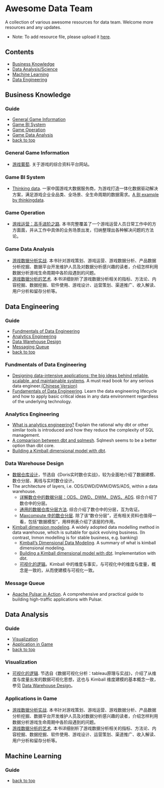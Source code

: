 # Awesome Data Team
A collection of various awesome resources for data team. Welcome more resources and any updates.

- Note: To add resource file, please upload it [here](https://drive.google.com/drive/folders/190dsPqzMrcMD0_-Sjwr9FE2s0ZMC5QEi?usp=drive_link).

## Contents
- [Business Knowledge](#business-knowledge)
- [Data Analysis/Science](#data-analysis)
- [Machine Learning](#machine-learning)
- [Data Engineering](#data-engineering)

## Business Knowledge

### Guide
- [General Game Information](#general-game-information)
- [Game BI System](#game-bi-system)
- [Game Operation](#game-operation)
- [Game Data Analysis](#game-data-analysis)
- [back to top](#awesome-data-team)

### General Game Information
- [游戏葡萄](https://youxiputao.com/). 关于游戏的综合资料平台网站。

### Game BI System
- [Thinking data](https://www.thinkingdata.cn/). 一家中国游戏大数据服务商，为游戏打造一体化数据驱动解决方案，满足游戏企业全品类、全场景、全生命周期的数据需求。[A BI example by thinkingdata](https://drive.google.com/file/d/1-ULNzW6Kchtf3FPjohJ12sUuLzmxuCx7/view?usp=drive_link).


### Game Operation
- [游戏运营：高手进阶之路](https://drive.google.com/file/d/1IboLlCVc28SsOVJG4mTRFqhSlDA596fM/view?usp=drive_link). 本书完整覆盖了一个游戏运营人员日常工作中的方方面面，并从工作中具体的业务场景出发，归纳整理出各种解决问题的方法论。


### Game Data Analysis
- [游戏数据分析实战](https://drive.google.com/file/d/16EZHs9ByD_ho4NSqCuwALsez4tytcQIW/view?usp=drive_link). 本书针对游戏策划、游戏运营、游戏数据分析、产品数据分析挖掘、数据平台开发维护人员及对数据分析感兴趣的读者，介绍怎样利用数据分析游戏生命周期中各阶段遇到的问题。
- [游戏数据分析的艺术](https://drive.google.com/file/d/1bOdtfZdScjmSDeb0sK0RNtZ8gmi1w8nv/view?usp=drive_link). 本书详细剖析了游戏数据分析相关的指标、方法论、内容挖掘、数据挖掘、软件使用、游戏设计、运营策划、渠道推广、收入解读、用户分析和留存分析等。


## Data Engineering

### Guide
- [Fundmentals of Data Engineering](#fundmentals-of-data-engineering)
- [Analytics Engineering](#analytics-engineering)
- [Data Warehouse Design](#data-warehouse-design)
- [Messaging Queue](#message-queue)
- [back to top](#awesome-data-team)

### Fundmentals of Data Engineering
- [Designing data-intensive applications: the big ideas behind reliable, scalable, and maintainable systems](https://drive.google.com/file/d/1JLTM-09WZ87EkXOA6-BIbbJkbtFU9IcH/view?usp=drive_link). A must read book for any serious data engineer.[(Chinese Version)](https://drive.google.com/file/d/1XOijYZhanKmrCSbF1ZpWENlbt6Mhiye9/view?usp=drive_link)
- [Fundamentals of Data Engineering](https://drive.google.com/file/d/1F2y11_rpKPUW_953Swylsl5eVzUtl16g/view?usp=drive_link). Learn the data engineering lifecycle and  how to apply basic critical ideas in any data environment regardless of the underlying technology.

### Analytics Engineering
- [What is analytics engineering?](https://www.getdbt.com/what-is-analytics-engineering) Explain the rational why dbt or other similar tools is introduced and how they reduce the complexity of SQL management.
- [A comparison between dbt and sqlmesh](https://sqlmesh.readthedocs.io/en/stable/comparisons/). Sqlmesh seems to be a better option than dbt core.
 - [Building a Kimball dimensional model with dbt](https://docs.getdbt.com/blog/kimball-dimensional-model). 

### Data Warehouse Design
- [数据仓库设计](https://drive.google.com/file/d/1iW9jIlwGMBl4dthQpUUnb49Y8s8IhuK3/view?usp=drive_link)，节选自《Doris实时数仓实战》，较为全面地介绍了数据建模、数仓分层、离线与实时数仓设计。
- The architecture of layers, i.e. ODS/DWD/DWM/DWS/ADS, within a data warehouse.
    - [详解数仓中的数据分层：ODS、DWD、DWM、DWS、ADS](https://juejin.cn/post/6969874734355841031). 综合介绍了数仓中的分层。
    - [通用的数据仓库分层方法](https://www.cnblogs.com/itboys/p/10592871.html). 综合介绍了数仓中的分层，互为佐证。
    - [Maxcompute 中的数仓分层](https://help.aliyun.com/zh/maxcompute/getting-started/divide-a-data-warehouse-into-layers?spm=a2c4g.11186623.0.0.54ae1617P4nOjO). 除了该“数仓分层”，还有相关资料也值得一看，包括“数据模型”，用样例表介绍了该层的作用。
- [Kimball dimension modeling](https://docs.getdbt.com/terms/dimensional-modeling). A widely adopted data modelling method in data warehouse, which is suitable for quick evolving business. (In contrast, Inmon modelling is for stable business, e.g. banking)
    - [Kimball’s Dimensional Data Modeling](https://www.holistics.io/books/setup-analytics/kimball-s-dimensional-data-modeling/). A summary of what is kimball dimensional modeling.
     - [Building a Kimball dimensional model with dbt](https://docs.getdbt.com/blog/kimball-dimensional-model). Implementation with dbt.
     - [可视化的逻辑](https://drive.google.com/file/d/1AM4m5zXpGNbtQc4UB4vPdddvSjX1g8Ti/view?usp=drive_link)。Kimball 中的维度与事实，与可视化中的维度与度量，概念是一致的，从而使建模与可视化一致。


### Message Queue

- [Apache Pulsar in Action](https://drive.google.com/file/d/146c3kVbgcrwyXwUlDBtA9F7yiHVvQi5N/view?usp=drive_link). A comprehensive and practical guide to building high-traffic applications with Pulsar.



## Data Analysis

### Guide
- [Visualization](#visualization)
- [Application in Game](#applications-in-game)
- [back to top](#awesome-data-team)

### Visualization
- [可视化的逻辑](https://drive.google.com/file/d/1AM4m5zXpGNbtQc4UB4vPdddvSjX1g8Ti/view?usp=drive_link). 节选自《数据可视化分析：tableau原理与实战》，介绍了从维度与度量出发的数据可视化思想，这也与 Kimball 维度建模的基本概念一致，参见 [Data Warehouse Design](#data-warehouse-design)。


### Applications in Game
- [游戏数据分析实战](https://drive.google.com/file/d/16EZHs9ByD_ho4NSqCuwALsez4tytcQIW/view?usp=drive_link). 本书针对游戏策划、游戏运营、游戏数据分析、产品数据分析挖掘、数据平台开发维护人员及对数据分析感兴趣的读者，介绍怎样利用数据分析游戏生命周期中各阶段遇到的问题。
- [游戏数据分析的艺术](https://drive.google.com/file/d/1bOdtfZdScjmSDeb0sK0RNtZ8gmi1w8nv/view?usp=drive_link). 本书详细剖析了游戏数据分析相关的指标、方法论、内容挖掘、数据挖掘、软件使用、游戏设计、运营策划、渠道推广、收入解读、用户分析和留存分析等。

## Machine Learning

### Guide
- [back to top](#awesome-data-team)



